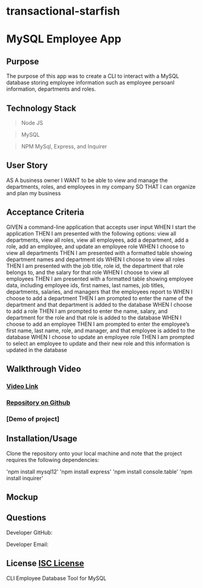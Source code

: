 # transactional-starfish

# MySQL Employee App

## Purpose

The purpose of this app was to create a CLI to interact with a MySQL database storing employee information such as employee persoanl information, departments and roles.

## Technology Stack

> Node JS

> MySQL

> NPM MySql, Express, and Inquirer

## User Story

AS A business owner
I WANT to be able to view and manage the departments, roles, and employees in my company
SO THAT I can organize and plan my business

## Acceptance Criteria

GIVEN a command-line application that accepts user input
WHEN I start the application
THEN I am presented with the following options: view all departments, view all roles, view all employees, add a department, add a role, add an employee, and update an employee role
WHEN I choose to view all departments
THEN I am presented with a formatted table showing department names and department ids
WHEN I choose to view all roles
THEN I am presented with the job title, role id, the department that role belongs to, and the salary for that role
WHEN I choose to view all employees
THEN I am presented with a formatted table showing employee data, including employee ids, first names, last names, job titles, departments, salaries, and managers that the employees report to
WHEN I choose to add a department
THEN I am prompted to enter the name of the department and that department is added to the database
WHEN I choose to add a role
THEN I am prompted to enter the name, salary, and department for the role and that role is added to the database
WHEN I choose to add an employee
THEN I am prompted to enter the employee’s first name, last name, role, and manager, and that employee is added to the database
WHEN I choose to update an employee role
THEN I am prompted to select an employee to update and their new role and this information is updated in the database

## Walkthrough Video

### [Video Link](https://drive.google.com/file/d/1EhdOludFLTIeVaiHVCID4EmuvZND2OrA/view)

### [Repository on Github](https://github.com/MiahHub/nimbot-yeti)

### [Demo of project]

## Installation/Usage

Clone the repository onto your local machine and note that the project requires the following dependencies:

'npm install mysql12'
'npm install express'
'npm install console.table'
'npm install inquirer'

## Mockup

## Questions

Developer GitHub: <a href=https://github.com/MiahHub/transactional-starfish></a>

Developer Email: <a href=https://github.com/MiahHub></a>

## License [ISC License](http://opensource.org/licenses/ISC)

CLI Employee Database Tool for MySQL
